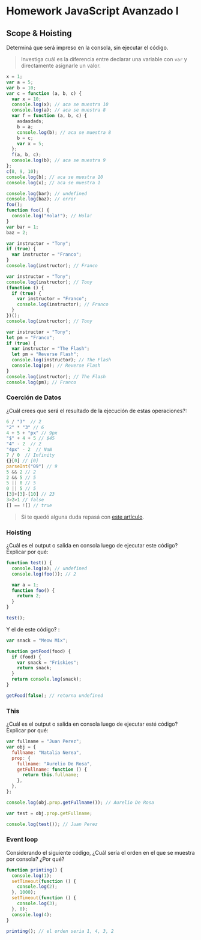 # Homework JavaScript Avanzado I

## Scope & Hoisting

Determiná que será impreso en la consola, sin ejecutar el código.

> Investiga cuál es la diferencia entre declarar una variable con `var` y directamente asignarle un valor.

```javascript
x = 1;
var a = 5;
var b = 10;
var c = function (a, b, c) {
  var x = 10;
  console.log(x); // aca se muestra 10
  console.log(a); // aca se muestra 8
  var f = function (a, b, c) {
    asdasdads;
    b = a;
    console.log(b); // aca se muestra 8
    b = c;
    var x = 5;
  };
  f(a, b, c);
  console.log(b); // aca se muestra 9
};
c(8, 9, 10);
console.log(b); // aca se muestra 10
console.log(x); // aca se muestra 1
```

```javascript
console.log(bar); // undefined
console.log(baz); // error
foo();
function foo() {
  console.log("Hola!"); // Hola!
}
var bar = 1;
baz = 2;
```

```javascript
var instructor = "Tony";
if (true) {
  var instructor = "Franco";
}
console.log(instructor); // Franco
```

```javascript
var instructor = "Tony";
console.log(instructor); // Tony
(function () {
  if (true) {
    var instructor = "Franco";
    console.log(instructor); // Franco
  }
})();
console.log(instructor); // Tony
```

```javascript
var instructor = "Tony";
let pm = "Franco";
if (true) {
  var instructor = "The Flash";
  let pm = "Reverse Flash";
  console.log(instructor); // The Flash
  console.log(pm); // Reverse Flash
}
console.log(instructor); // The Flash
console.log(pm); // Franco
```

### Coerción de Datos

¿Cuál crees que será el resultado de la ejecución de estas operaciones?:

```javascript
6 / "3"  // 2
"2" * "3" // 6
4 + 5 + "px" // 9px
"$" + 4 + 5 // $45
"4" - 2  // 2
"4px" - 2  // NaN
7 / 0  // Infinity
{}[0] // [0]
parseInt("09") // 9
5 && 2 // 2
2 && 5 // 5
5 || 0 // 5
0 || 5 // 5
[3]+[3]-[10] // 23
3>2>1 // false
[] == ![] // true
```

> Si te quedó alguna duda repasá con [este artículo](http://javascript.info/tutorial/object-conversion).

### Hoisting

¿Cuál es el output o salida en consola luego de ejecutar este código? Explicar por qué:

```javascript
function test() {
  console.log(a); // undefined
  console.log(foo()); // 2

  var a = 1;
  function foo() {
    return 2;
  }
}

test();
```

Y el de este código? :

```javascript
var snack = "Meow Mix";

function getFood(food) {
  if (food) {
    var snack = "Friskies";
    return snack;
  }
  return console.log(snack);
}

getFood(false); // retorna undefined
```

### This

¿Cuál es el output o salida en consola luego de ejecutar esté código? Explicar por qué:

```javascript
var fullname = "Juan Perez";
var obj = {
  fullname: "Natalia Nerea",
  prop: {
    fullname: "Aurelio De Rosa",
    getFullname: function () {
      return this.fullname;
    },
  },
};

console.log(obj.prop.getFullname()); // Aurelio De Rosa

var test = obj.prop.getFullname;

console.log(test()); // Juan Perez
```

### Event loop

Considerando el siguiente código, ¿Cuál sería el orden en el que se muestra por consola? ¿Por qué?

```javascript
function printing() {
  console.log(1);
  setTimeout(function () {
    console.log(2);
  }, 1000);
  setTimeout(function () {
    console.log(3);
  }, 0);
  console.log(4);
}

printing(); // el orden seria 1, 4, 3, 2
```
